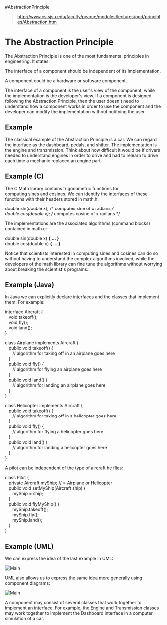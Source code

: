 #AbstractionPrinciple 
> http://www.cs.sjsu.edu/faculty/pearce/modules/lectures/ood/principles/Abstraction.htm
# The Abstraction Principle

The Abstraction Principle is one of the most fundamental principles in engineering. It states:

The interface of a component should be independent of its implementation.

A component could be a hardware or software component.

The interface of a component is the user's view of the component, while the implementation is the developer's view. If a component is designed following the Abstraction Principle, then the user doesn't need to understand how a component works in order to use the component and the developer can modify the implementation without notifying the user.

## Example

The classical example of the Abstraction Principle is a car. We can regard the interface as the dashboard, pedals, and shifter. The implementation is the engine and transmission. Think about how difficult it would be if drivers needed to understand engines in order to drive and had to relearn to drive each time a mechanic replaced an engine part.

## Example (C)

The C Math library contains trigonometric functions for computing sines and cosines. We can identify the interfaces of these functions with their headers stored in math.h:

double sin(double x); /* computes sine of x radians */  
double cos(double x); /* computes cosine of x radians */

The implementations are the associated algorithms (command blocks) contained in math.c:

double sin(double x) **{ ... }**  
double cos(double x) **{ ... }**

Notice that scientists interested in computing sines and cosines can do so without having to understand the complex algorithms involved, while the developers of the math library can fine tune the algorithms without worrying about breaking the scientist's programs.

## Example (Java)

In Java we can explicitly declare interfaces and the classes that implement them. For example:

interface Aircraft {  
   void takeoff();  
   void fly();  
   void land();  
}

class Airplane implements Aircraft {  
   public void takeoff() {  
      // algorithm for taking off in an airplane goes here  
   }  
   public void fly() {  
      // algorithm for flying an airplane goes here  
   }  
   public void land() {  
      // algorithm for landing an airplane goes here  
   }  
}

class Helicopter implements Aircraft {  
   public void takeoff() {  
      // algorithm for taking off in a helicopter goes here  
   }  
   public void fly() {  
      // algorithm for flying a helicopter goes here  
   }  
   public void land() {  
      // algorithm for landing a helicopter goes here  
   }  
}

A pilot can be independent of the type of aircraft he flies:

class Pilot {  
   private Aircraft myShip; // = Airplane or Helicopter  
   public void setMyShip(Aircraft ship) {  
      myShip = ship;  
   }  
   public void flyMyShip() {  
      myShip.takeoff();  
      myShip.fly();  
      myShip.land();  
   }  
}

## Example (UML)

We can express the idea of the last example in UML:

![Main](http://www.cs.sjsu.edu/faculty/pearce/modules/lectures/ood/principles/Abstraction_files/image002.jpg)

UML also allows us to express the same idea more generally using component diagrams:

![Main](http://www.cs.sjsu.edu/faculty/pearce/modules/lectures/ood/principles/Abstraction_files/image004.jpg)

A component may consist of several classes that work together to implement an interface. For example, the Engine and Transmission classes may work together to implement the Dashboard interface in a computer simulation of a car.